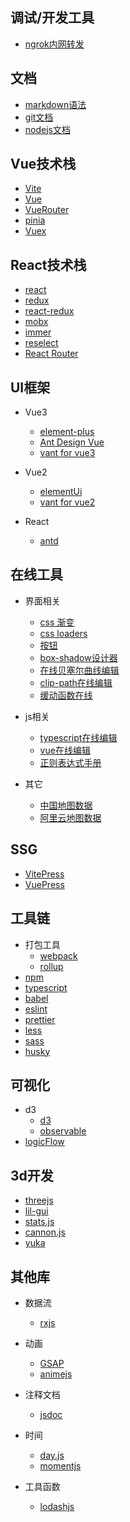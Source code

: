 ## 调试/开发工具
- [ngrok内网转发](https://ngrok.com/)

## 文档
- [markdown语法](https://zhuanlan.zhihu.com/p/716392004)
- [git文档](https://git-scm.com/docs)
- [nodejs文档](https://nodejs.org/docs/latest/api/)

## Vue技术栈
  - [Vite](https://vitejs.cn/)
  - [Vue](https://cn.vuejs.org/)
  - [VueRouter](https://router.vuejs.org/)
  - [pinia](https://pinia.vuejs.org/zh/)
  - [Vuex](https://vuex.vuejs.org/zh/)

## React技术栈
  - [react](https://react.docschina.org/)
  - [redux](https://www.reduxjs.cn/)
  - [react-redux](https://react-redux.js.org/)
  - [mobx](https://mobx.js.org/README.html)
  - [immer](https://immerjs.github.io/immer/zh-CN/)
  - [reselect](https://github.com/reduxjs/reselect)
  - [React Router](https://reactrouter.com/en/main)

## UI框架
  - Vue3
    - [element-plus](https://element-plus.org/zh-CN/#/zh-CN)
    - [Ant Design Vue](https://next.antdv.com/components/overview)
    - [vant for vue3](https://vant.pro/vant/#/zh-CN)

  - Vue2
    - [elementUi](https://element.eleme.cn/#/zh-CN)
    - [vant for vue2](https://vant.pro/vant/v2/)

  - React
    - [antd](https://ant-design.antgroup.com/components/overview/)

## 在线工具
  - 界面相关
    - [css 渐变](https://cssgradient.io/)
    - [css loaders](https://css-loaders.com/)
    - [按钮](https://cssbuttons.io/)
    - [box-shadow设计器](https://cssgenerator.pl/en/box-shadow-generator/)
    - [在线贝塞尔曲线编辑](https://cubic-bezier.com/)
    - [clip-path在线编辑](https://zzd.show/tool/clippath/)
    - [缓动函数在线](https://easings.net/)

  - js相关
    - [typescript在线编辑](https://ts.nodejs.cn/play/)
    - [vue在线编辑](https://play.vuejs.org/)
    - [正则表达式手册](https://tool.oschina.net/uploads/apidocs/jquery/regexp.html)

  - 其它
    - [中国地图数据](https://geojson.cn/)
    - [阿里云地图数据](https://datav.aliyun.com/portal/school/atlas/area_selector)
  

## SSG
  - [VitePress](https://vitejs.cn/vitepress/)
  - [VuePress](https://vuepress.vuejs.org/zh/)

## 工具链
  - 打包工具
    - [webpack](https://webpack.js.org/)
    - [rollup](https://www.rollupjs.com/)
  - [npm](https://www.npmjs.com/)
  - [typescript](https://ts.nodejs.cn)
  - [babel](https://www.babeljs.cn/)
  - [eslint](https://eslint.nodejs.cn/)
  - [prettier](https://prettier.io/)
  - [less](https://less.bootcss.com/)
  - [sass](https://www.sass.hk/)
  - [husky](https://typicode.github.io/husky/get-started.html)

## 可视化
  - d3
    - [d3](https://d3js.org/)
    - [observable](https://observablehq.com/@d3)
  - [logicFlow](https://docs.logic-flow.cn/docs/#/zh/)
## 3d开发
  - [threejs](https://threejs.org/)
  - [lil-gui](https://lil-gui.georgealways.com/#Guide#Installation)
  - [stats.js](https://mrdoob.github.io/stats.js/)
  - [cannon.js](https://www.npmjs.com/package/cannon)
  - [yuka](https://www.npmjs.com/package/yuka)

## 其他库
  - 数据流
    - [rxjs](https://rxjs.dev/)

  - 动画
    - [GSAP](https://gsap.com/docs/v3/GSAP/CorePlugins/CSS/)
    - [animejs](https://animejs.com/)

  - 注释文档
    - [jsdoc](https://www.jsdoc.com.cn/)

  - 时间
    - [day.js](https://day.js.org/)
    - [momentjs](https://momentjs.cn/)

  - 工具函数
    - [lodashjs](https://www.lodashjs.com/)